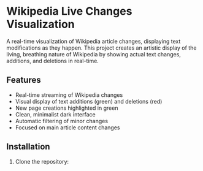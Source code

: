 # Wikipedia Live Changes Visualization

A real-time visualization of Wikipedia article changes, displaying text modifications as they happen. This project creates an artistic display of the living, breathing nature of Wikipedia by showing actual text changes, additions, and deletions in real-time.

## Features
- Real-time streaming of Wikipedia changes
- Visual display of text additions (green) and deletions (red)
- New page creations highlighted in green
- Clean, minimalist dark interface
- Automatic filtering of minor changes
- Focused on main article content changes

## Installation

1. Clone the repository: